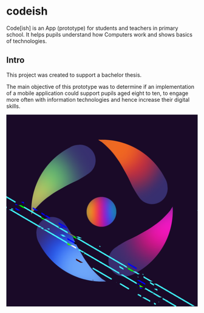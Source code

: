 # codeish
Code\[ish] is an App (prototype) for students and teachers in primary school. It helps pupils understand
how Computers work and shows basics of technologies.

## Intro
This project was created to support a bachelor thesis. 

The main objective of this prototype was to determine if an implementation of a mobile application 
could support pupils aged eight to ten, to engage more often with information technologies 
and hence increase their digital skills. 

![alt text](./imgs/codeish.png)
